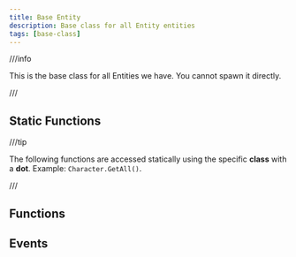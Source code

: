 ```yaml
---
title: Base Entity
description: Base class for all Entity entities
tags: [base-class]
---
```


<HeaderDeclaration type="Class" name="Entity" />

///info

This is the base class for all Entities we have. You cannot spawn it directly.

///


## Static Functions

///tip

The following functions are accessed statically using the specific **class** with a **dot**. Example: `Character.GetAll()`.

///

<StaticFunctionsDeclaration type="Class" name="Entity" />


## Functions

<FunctionsDeclaration type="Class" name="Entity" />


## Events

<EventsDeclaration type="Class" name="Entity" />
